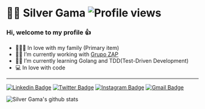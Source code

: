 # :man_technologist: Silver Gama  ![Profile views](https://gpvc.arturio.dev/silvergama)

### Hi, welcome to my profile :+1:

- :family_man_woman_boy: In love with my family (Primary item)
- :man_technologist: I’m currently working with [Grupo ZAP](https://www.grupozap.com)
- :man_student: I’m currently learning Golang and TDD(Test-Driven Development)
- :computer: In love with code

---
[![Linkedin Badge](https://img.shields.io/badge/-silvergama-blue?style=flat-square&logo=Linkedin&logoColor=white&link=https://www.linkedin.com/in/silvergama/)](https://www.linkedin.com/in/silvergama)
[![Twitter Badge](https://img.shields.io/badge/-silver_mgama-1ca0f1?style=flat-square&labelColor=1ca0f1&logo=twitter&logoColor=white&link=https://twitter.com/silver_mgama)](https://twitter.com/silver_mgama)
[![Instagram Badge](https://img.shields.io/badge/-@silver.gama-C13584?style=flat-square&labelColor=C13584&logo=instagram&logoColor=white&link=https://www.instagram.com/silver.gama/)](https://www.instagram.com/silver.gama/)
[![Gmail Badge](https://img.shields.io/badge/-silver.mdg@gmail.com-c14438?style=flat-square&logo=Gmail&logoColor=white&link=mailto:silver.mdg@gmail.com)](mailto:silver.mdg@gmail.com)

![Silver Gama's github stats](https://github-readme-stats.vercel.app/api/?username=silvergama&count_private=true&show_icons=true&include_all_commits=true&hide=contribs&show_icons=true&title_color=fff&icon_color=f7d748&text_color=9f9f9f&bg_color=151515)

